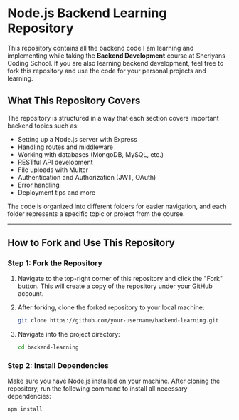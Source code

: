 # Node.js Backend Learning Repository

This repository contains all the backend code I am learning and implementing while taking the **Backend Development** course at Sheriyans Coding School. If you are also learning backend development, feel free to fork this repository and use the code for your personal projects and learning.

## What This Repository Covers

The repository is structured in a way that each section covers important backend topics such as:

- Setting up a Node.js server with Express
- Handling routes and middleware
- Working with databases (MongoDB, MySQL, etc.)
- RESTful API development
- File uploads with Multer
- Authentication and Authorization (JWT, OAuth)
- Error handling
- Deployment tips and more

The code is organized into different folders for easier navigation, and each folder represents a specific topic or project from the course.

---

## How to Fork and Use This Repository

### Step 1: Fork the Repository

1. Navigate to the top-right corner of this repository and click the "Fork" button. This will create a copy of the repository under your GitHub account.

2. After forking, clone the forked repository to your local machine:

    ```bash
    git clone https://github.com/your-username/backend-learning.git
    ```

3. Navigate into the project directory:

    ```bash
    cd backend-learning
    ```

### Step 2: Install Dependencies

Make sure you have Node.js installed on your machine. After cloning the repository, run the following command to install all necessary dependencies:

```bash
npm install
